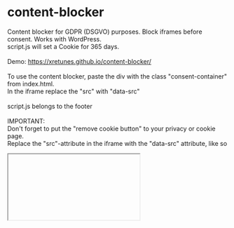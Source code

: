 # content-blocker
Content blocker for GDPR (DSGVO) purposes. Block iframes before consent. Works with WordPress.\
script.js will set a Cookie for 365 days.\
\
Demo: https://xretunes.github.io/content-blocker/ \
\
To use the content blocker, paste the div with the class "consent-container" from index.html. \
In the iframe replace the "src" with "data-src"\
\
script.js belongs to the footer \
\
IMPORTANT: \
Don't forget to put the "remove cookie button" to your privacy or cookie page. \
Replace the "src"-attribute in the iframe with the "data-src" attribute, like so
<iframe data-src="ht<span>tp://</span>example.com/"></iframe>
